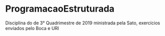 # ProgramacaoEstruturada
Disciplina do de 3° Quadrimestre de 2019 ministrada pela Sato, exercícios enviados pelo Boca e URI

